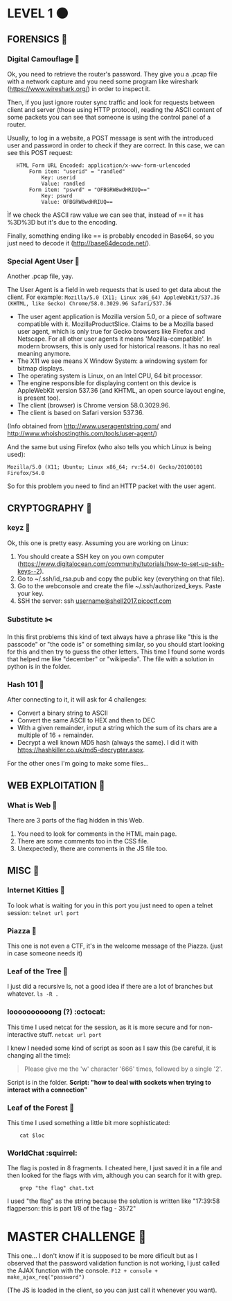 # LEVEL 1  :new_moon:

## FORENSICS :whale:

### Digital Camouflage  :koala:

Ok, you need to retrieve the router's password. They give you a .pcap file with a network capture and you need some program
 like wireshark (https://www.wireshark.org/) in order to inspect it.

Then, if you just ignore router sync traffic and look for requests between client and server (those using HTTP protocol), 
 reading the ASCII content of some packets you can see that someone is using the control panel of a router.

Usually, to log in a website, a POST message is sent with the introduced user and password in order to check if they are 
 correct. In this case, we can see this POST request:
 ```
    HTML Form URL Encoded: application/x-www-form-urlencoded
        Form item: "userid" = "randled"
            Key: userid
            Value: randled
        Form item: "pswrd" = "OFBGRW8wdHRIUQ=="
            Key: pswrd
            Value: OFBGRW8wdHRIUQ==
 ```
 Ìf we check the ASCII raw value we can see that, instead of == it has %3D%3D but it's due to the encoding.

Finally, something ending like == is probably encoded in Base64, so you just need to decode it (http://base64decode.net/).

### Special Agent User  :penguin:

Another .pcap file, yay. 

The User Agent is a field in web requests that is used to get data about the client. For example:
 ``` Mozilla/5.0 (X11; Linux x86_64) AppleWebKit/537.36 (KHTML, like Gecko) Chrome/58.0.3029.96 Safari/537.36 ``` 

- The user agent application is Mozilla version 5.0, or a piece of software compatible with it. MozillaProductSlice. 
Claims to be a Mozilla based user agent, which is only true for Gecko browsers like Firefox and Netscape. 
For all other user agents it means 'Mozilla-compatible'. In modern browsers, this is only used for historical reasons. 
It has no real meaning anymore.
- The X11 we see means X Window System: a windowing system for bitmap displays.
- The operating system is Linux, on an Intel CPU, 64 bit processor.
- The engine responsible for displaying content on this device is AppleWebKit version 537.36 
(and KHTML, an open source layout engine, is present too).
- The client (browser) is Chrome version 58.0.3029.96.
- The client is based on Safari version 537.36.

(Info obtained from http://www.useragentstring.com/ and http://www.whoishostingthis.com/tools/user-agent/)

And the same but using Firefox (who also tells you which Linux is being used):

``` Mozilla/5.0 (X11; Ubuntu; Linux x86_64; rv:54.0) Gecko/20100101 Firefox/54.0 ```

So for this problem you need to find an HTTP packet with the user agent.

## CRYPTOGRAPHY  :key:

### keyz  :loudspeaker:

Ok, this one is pretty easy. Assuming you are working on Linux:
1. You should create a SSH key on you own computer (https://www.digitalocean.com/community/tutorials/how-to-set-up-ssh-keys--2).
2. Go to ~/.ssh/id_rsa.pub and copy the public key (everything on that file).
3. Go to the webconsole and create the file ~/.ssh/authorized_keys. Paste your key.
4. SSH the server: ssh username@shell2017.picoctf.com

### Substitute    :scissors:

In this first problems this kind of text always have a phrase like "this is the passcode" or "the code is" or something similar,
so you should start looking for this and then try to guess the other letters. This time I found some words that helped me like 
"december" or "wikipedia".
The file with a solution in python is in the folder.

### Hash 101 :8ball:

After connecting to it, it will ask for 4 challenges:
- Convert a binary string to ASCII
- Convert the same ASCII to HEX and then to DEC
- With a given remainder, input a string which the sum of its chars are a multiple of 16 + remainder.
- Decrypt a well known MD5 hash (always the same). I did it with https://hashkiller.co.uk/md5-decrypter.aspx.

For the other ones I'm going to make some files...


## WEB EXPLOITATION  :space_invader:

### What is Web  :cake:

There are 3 parts of the flag hidden in this Web. 
1. You need to look for comments in the HTML main page.
2. There are some comments too in the CSS file.
3. Unexpectedly, there are comments in the JS file too.

## MISC  :shaved_ice:

### Internet Kitties  :camel:

To look what is waiting for you in this port you just need to open a telnet session:
``` telnet url port ```

### Piazza  :fish_cake:

This one is not even a CTF, it's in the welcome message of the Piazza. (just in case someone needs it)

### Leaf of the Tree  :herb:

I just did a recursive ls, not a good idea if there are a lot of branches but whatever.
``` ls -R . ```

### loooooooooong (?)  :octocat:

This time I used netcat for the session, as it is more secure and for non-interactive stuff.
``` netcat url port ```

I knew I needed some kind of script as soon as I saw this (be careful, it is changing all the time): 
 > Please give me the 'w' character '666' times, followed by a single '2'.

Script is in the folder. 
**Script: "how to deal with sockets when trying to interact with a connection"**

### Leaf of the Forest  :deciduous_tree:

This time I used something a little bit more sophisticated:
``` loc=$(grep -R -L "flag") 
    cat $loc
```

### WorldChat  :squirrel:

The flag is posted in 8 fragments. I cheated here, I just saved it in a file and then looked for the flags
with vim, although you can search for it with grep.

``` nc host port > chat.txt
    grep "the flag" chat.txt
```
I used "the flag" as the string because the solution is written like "17:39:58 flagperson: this is part 1/8 
of the flag - 3572"


# MASTER CHALLENGE  :eggplant:

This one... I don't know if it is supposed to be more dificult but as I observed that the password 
validation function is not working, I just called the AJAX function with the console.
 ``` F12 + console + make_ajax_req("password") ```

(The JS is loaded in the client, so you can just call it whenever you want).
